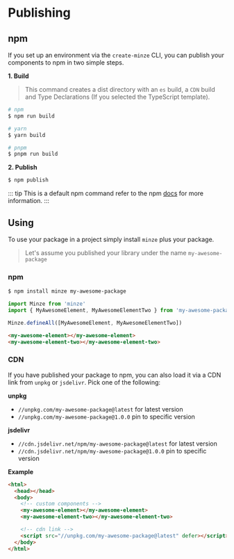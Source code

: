 # Publishing

## npm

If you set up an environment via the `create-minze` CLI, you can publish your components to npm in two simple steps.

**1. Build**

> This command creates a dist directory with an `es` build, a `CDN` build and Type Declarations (If you selected the TypeScript template).

```bash
# npm
$ npm run build

# yarn
$ yarn build

# pnpm
$ pnpm run build
```

**2. Publish**

```bash
$ npm publish
```

::: tip
This is a default npm command refer to the npm [docs](https://docs.npmjs.com/cli/v8/commands/npm-publish) for more information.
:::

## Using

To use your package in a project simply install `minze` plus your package.

> Let's assume you published your library under the name `my-awesome-package`

### npm

```bash
$ npm install minze my-awesome-package
```

```js
import Minze from 'minze'
import { MyAwesomeElement, MyAwesomeElementTwo } from 'my-awesome-package'

Minze.defineAll([MyAwesomeElement, MyAwesomeElementTwo])
```

```html
<my-awesome-element></my-awesome-element>
<my-awesome-element-two></my-awesome-element-two>
```

### CDN

If you have published your package to npm, you can also load it via a CDN link from `unpkg` or `jsdelivr`. Pick one of the following:

**unpkg**

- `//unpkg.com/my-awesome-package@latest` for latest version
- `//unpkg.com/my-awesome-package@1.0.0` pin to specific version

**jsdelivr**

- `//cdn.jsdelivr.net/npm/my-awesome-package@latest` for latest version
- `//cdn.jsdelivr.net/npm/my-awesome-package@1.0.0` pin to specific version

**Example**

```html
<html>
  <head></head>
  <body>
    <!-- custom components -->
    <my-awesome-element></my-awesome-element>
    <my-awesome-element-two></my-awesome-element-two>

    <!-- cdn link -->
    <script src="//unpkg.com/my-awesome-package@latest" defer></script>
  </body>
</html>
```
